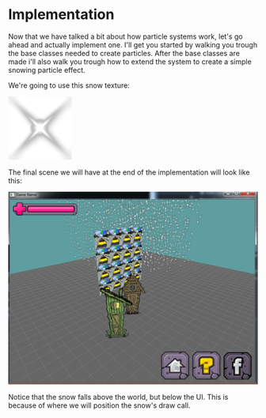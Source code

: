 # Implementation

Now that we have talked a bit about how particle systems work, let's go ahead and actually implement one. I'll get you started by walking you trough the base classes needed to create particles. After the base classes are made i'll also walk you trough how to extend the system to create a simple snowing particle effect. 

We're going to use this snow texture:

![SN](snow.png)

The final scene we will have at the end of the implementation will look like this:

![SNOWIN](snowin.png)

Notice that the snow falls above the world, but below the UI. This is because of where we will position the snow's draw call.